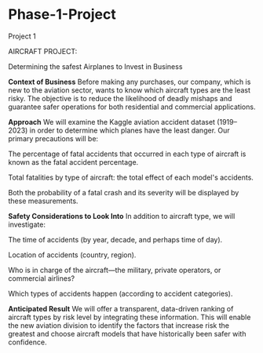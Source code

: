 # Phase-1-Project
Project 1

AIRCRAFT PROJECT: 

Determining the safest Airplanes to Invest in Business

**Context of Business**
Before making any purchases, our company, which is new to the aviation sector, wants to know which aircraft types are the least risky. The objective is to reduce the likelihood of deadly mishaps and guarantee safer operations for both residential and commercial applications.

**Approach**
We will examine the Kaggle aviation accident dataset (1919–2023) in order to determine which planes have the least danger. Our primary precautions will be:

The percentage of fatal accidents that occurred in each type of aircraft is known as the fatal accident percentage.

Total fatalities by type of aircraft: the total effect of each model's accidents.

Both the probability of a fatal crash and its severity will be displayed by these measurements.

**Safety Considerations to Look Into**
In addition to aircraft type, we will investigate:

The time of accidents (by year, decade, and perhaps time of day).

Location of accidents (country, region).

Who is in charge of the aircraft—the military, private operators, or commercial airlines?

Which types of accidents happen (according to accident categories).

**Anticipated Result**
We will offer a transparent, data-driven ranking of aircraft types by risk level by integrating these information. This will enable the new aviation division to identify the factors that increase risk the greatest and choose aircraft models that have historically been safer with confidence.
